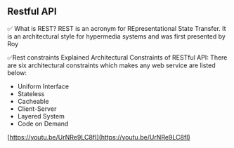 ## Restful API
✅ What is REST?
REST is an acronym for REpresentational State Transfer. It is an architectural style for hypermedia systems and was first presented by Roy

✅Rest constraints Explained
Architectural Constraints of RESTful API: There are six architectural constraints which makes any web service are listed below:

- Uniform Interface
- Stateless
- Cacheable
- Client-Server
- Layered System
- Code on Demand

[https://youtu.be/UrNRe9LC8fI](https://youtu.be/UrNRe9LC8fI)
